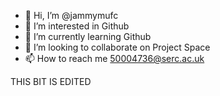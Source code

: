- 👋 Hi, I’m @jammymufc
- 👀 I’m interested in Github
- 🌱 I’m currently learning Github
- 💞️ I’m looking to collaborate on Project Space
- 📫 How to reach me 50004736@serc.ac.uk

THIS BIT IS EDITED

<!---
jammymufc/jammymufc is a ✨ special ✨ repository because its `README.md` (this file) appears on your GitHub profile.
You can click the Preview link to take a look at your changes.
--->
